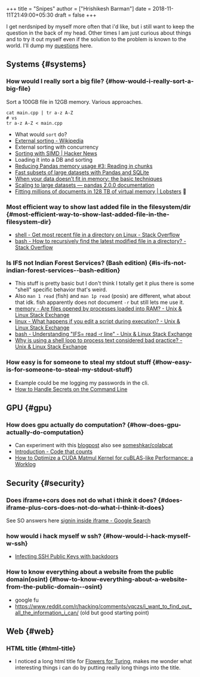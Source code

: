 +++
title = "Snipes"
author = ["Hrishikesh Barman"]
date = 2018-11-11T21:49:00+05:30
draft = false
+++

I get nerdsniped by myself more often that i'd like, but i still want to keep the question in the back of my head. Other times I am just curious about things and to try it out myself even if the solution to the problem is known to the world. I'll dump my [questions](https://gwern.net/question) here.


## Systems {#systems}


### How would I really sort a big file? {#how-would-i-really-sort-a-big-file}

Sort a 100GB file in 12GB memory. Various approaches.

```shell
cat main.cpp | tr a-z A-Z
# vs
tr a-z A-Z < main.cpp
```

-   What would `sort` do?
-   [External sorting - Wikipedia](https://en.wikipedia.org/wiki/External_sorting)
-   External sorting with concurrency
-   [Sorting with SIMD | Hacker News](https://news.ycombinator.com/item?id=34029603)
-   Loading it into a DB and sorting
-   [Reducing Pandas memory usage #3: Reading in chunks](https://pythonspeed.com/articles/chunking-pandas/)
-   [Fast subsets of large datasets with Pandas and SQLite](https://pythonspeed.com/articles/indexing-pandas-sqlite/)
-   [When your data doesn’t fit in memory: the basic techniques](https://pythonspeed.com/articles/data-doesnt-fit-in-memory/)
-   [Scaling to large datasets — pandas 2.0.0 documentation](https://pandas.pydata.org/docs/user_guide/scale.html)
-   [Fitting millions of documents in 128 TB of virtual memory | Lobsters](https://lobste.rs/s/3swdng/fitting_millions_documents_128_tb) 🌟


### Most efficient way to show last added file in the filesystem/dir {#most-efficient-way-to-show-last-added-file-in-the-filesystem-dir}

-   [shell - Get most recent file in a directory on Linux - Stack Overflow](https://stackoverflow.com/questions/1015678/get-most-recent-file-in-a-directory-on-linux)
-   [bash - How to recursively find the latest modified file in a directory? - Stack Overflow](https://stackoverflow.com/questions/4561895/how-to-recursively-find-the-latest-modified-file-in-a-directory)


### Is IFS not Indian Forest Services? (Bash edition) {#is-ifs-not-indian-forest-services--bash-edition}

-   This stuff is pretty basic but I don't think I totally get it plus there is some "shell" specific behavior that's weird.
-   Also `man 1 read` (fish) and `man 1p read` (posix) are different, what about that idk. fish apparently does not document `-r` but still lets me use it.
-   [memory - Are files opened by processes loaded into RAM? - Unix &amp; Linux Stack Exchange](https://unix.stackexchange.com/questions/367982/are-files-opened-by-processes-loaded-into-ram)
-   [linux - What happens if you edit a script during execution? - Unix &amp; Linux Stack Exchange](https://unix.stackexchange.com/questions/88487/what-happens-if-you-edit-a-script-during-execution)
-   [bash - Understanding "IFS= read -r line" - Unix &amp; Linux Stack Exchange](https://unix.stackexchange.com/questions/209123/understanding-ifs-read-r-line)
-   [Why is using a shell loop to process text considered bad practice? - Unix &amp; Linux Stack Exchange](https://unix.stackexchange.com/questions/169716/why-is-using-a-shell-loop-to-process-text-considered-bad-practice)


### How easy is for someone to steal my stdout stuff {#how-easy-is-for-someone-to-steal-my-stdout-stuff}

-   Example could be me logging my passwords in the cli.
-   [How to Handle Secrets on the Command Line](https://smallstep.com/blog/command-line-secrets/)


## GPU {#gpu}


### How does gpu actually do computation? {#how-does-gpu-actually-do-computation}

-   Can experiment with this [blogpost](http://www.goldsborough.me/c++/python/cuda/2017/09/10/20-32-46-exploring_k-means_in_python,_c++_and_cuda/) also see [someshkar/colabcat](https://github.com/someshkar/colabcat)
-   [Introduction - Code that counts](https://hadrieng2.github.io/code-that-counts/index.html)
-   [How to Optimize a CUDA Matmul Kernel for cuBLAS-like Performance: a Worklog](https://siboehm.com/articles/22/CUDA-MMM)


## Security {#security}


### Does iframe+cors does not do what i think it does? {#does-iframe-plus-cors-does-not-do-what-i-think-it-does}

See SO answers here [signin inside iframe - Google Search](https://www.google.com/search?q=signin+inside+iframe)


### how would i hack myself w ssh? {#how-would-i-hack-myself-w-ssh}

-   [Infecting SSH Public Keys with backdoors](https://blog.thc.org/infecting-ssh-public-keys-with-backdoors)


### How to know everything about a website from the public domain(osint) {#how-to-know-everything-about-a-website-from-the-public-domain--osint}

-   google fu
-   <https://www.reddit.com/r/hacking/comments/vqczs/i_want_to_find_out_all_the_information_i_can/> (old but good starting point)


## Web {#web}


### HTML title {#html-title}

-   I noticed a long html title for [Flowers for Turing](https://equalitytime.github.io/FlowersForTuring/), makes me wonder what interesting things i can do by putting really long things into the title.
